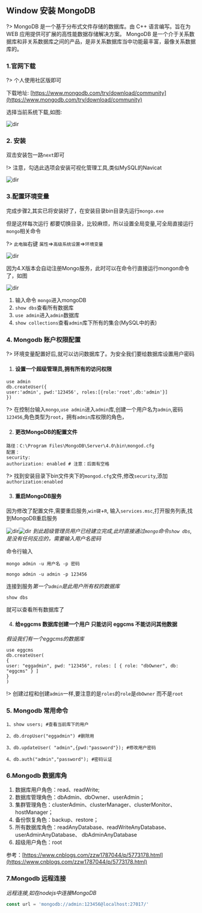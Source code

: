 ## Window 安装 MongoDB
?> MongoDB 是一个基于分布式文件存储的数据库。由 C++ 语言编写。旨在为 WEB 应用提供可扩展的高性能数据存储解决方案。
MongoDB 是一个介于关系数据库和非关系数据库之间的产品，是非关系数据库当中功能最丰富，最像关系数据库的。
### 1.官网下载
?> 个人使用社区版即可

下载地址: [https://www.mongodb.com/try/download/community](https://www.mongodb.com/try/download/community)

选择当前系统下载,如图:

![dir](../static/Mongo1.png)

### 2. 安装
双击安装包一路`next`即可

!> 注意，勾选此选项会安装可视化管理工具,类似MySQL的Navicat

![dir](../static/Mongo2.png)

 ### 3.配置环境变量
 完成步骤2,其实已将安装好了，在安装目录bin目录先运行`mongo.exe`

  但是这样每次运行 都要切换目录，比较麻烦，所以设置全局变量,可全局直接运行`mongo`相关命令

?>  `此电脑`右键 `属性`=>`高级系统设置`=>`环境变量`
  
  ![dir](../static/Mongo4.png)

  因为4.X版本会自动注册Mongo服务，此时可以在命令行直接运行mongon命令了，如图

  ![dir](../static/Mongo3.png)

  1. 输入命令 `mongo`进入mongoDB
  2.  `show dbs`查看所有数据库
  3.  `use admin`进入`admin`数据库
  4. `show collections`查看`admin`库下所有的集合(MySQL中的表)

### 4. Mongodb 账户权限配置

?> 环境变量配置好后,就可以访问数据库了。为安全我们要给数据库设置用户密码
1. #### 设置一个超级管理员,拥有所有的访问权限
```
use admin
db.createUser({
user:'admin', pwd:'123456', roles:[{role:'root',db:'admin'}]
})
```

?> 在控制台输入`mongo`,`use admin`进入`admin`库,创建一个用户名为`admin`,密码`123456`,角色类型为`root`，拥有`admin`库权限的角色，

2. #### 更改MongoDB的配置文件
```
路径：C:\Program Files\MongoDB\Server\4.0\bin\mongod.cfg
配置：
security:
authorization: enabled # 注意：后面有空格
```

?> 找到安装目录下bin文件夹下的`mongod.cfg`文件,修改`security`,添加`authorization:enabled`

3. #### 重启MongoDB服务

因为修改了配置文件,需要重启服务,`win键`+`R`, 输入`services.msc`,打开服务列表,找到MongoDB重启服务

![dir](../static/Mongo5.png)![dir](../static/Mongo6.png)
*到此超级管理员用户已经建立完成,此时直接通过`mongo`命令`show dbs`,是没有任何反应的，需要输入用户名密码*

命令行输入
```
mongo admin -u 用户名 -p 密码

mongo admin -u admin -p 123456

```
连接到服务*第一个`admin`是此用户所有权的数据库*

```
show dbs
```
就可以查看所有数据库了

4. #### 给eggcms 数据库创建一个用户 只能访问 eggcms 不能访问其他数据
*假设我们有一个eggcms的数据库*

```
use eggcms
db.createUser(
{
user: "eggadmin", pwd: "123456", roles: [ { role: "dbOwner", db: "eggcms" } ]
}
)
```
!> 创建过程和创建`admin`一样,要注意的是`roles`的`role`是`dbOwner` 而不是`root`

### 5. Mongodb 常用命令

```
1、show users; #查看当前库下的用户

2、db.dropUser("eggadmin") #删除用

3、db.updateUser( "admin",{pwd:"password"}); #修改用户密码

4、db.auth("admin","password"); #密码认证
```

### 6.Mongodb 数据库角
1. 数据库用户角色：read、readWrite;
2. 数据库管理角色：dbAdmin、dbOwner、userAdmin；
3. 集群管理角色：clusterAdmin、clusterManager、clusterMonitor、hostManager；
4. 备份恢复角色：backup、restore；
5. 所有数据库角色：readAnyDatabase、readWriteAnyDatabase、userAdminAnyDatabase、
dbAdminAnyDatabase
6. 超级用户角色：root

参考：[https://www.cnblogs.com/zzw1787044/p/5773178.html](https://www.cnblogs.com/zzw1787044/p/5773178.html)

### 7.Mongodb 远程连接
*远程连接,如在nodejs中连接MongoDB*
```js
const url = 'mongodb://admin:123456@localhost:27017/'
```